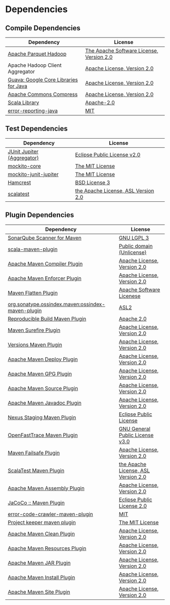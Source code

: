 <!-- @formatter:off -->
# Dependencies

## Compile Dependencies

| Dependency                                 | License                                       |
| ------------------------------------------ | --------------------------------------------- |
| [Apache Parquet Hadoop][0]                 | [The Apache Software License, Version 2.0][1] |
| Apache Hadoop Client Aggregator            | [Apache License, Version 2.0][2]              |
| [Guava: Google Core Libraries for Java][3] | [Apache License, Version 2.0][1]              |
| [Apache Commons Compress][5]               | [Apache License, Version 2.0][2]              |
| [Scala Library][7]                         | [Apache-2.0][8]                               |
| [error-reporting-java][9]                  | [MIT][10]                                     |

## Test Dependencies

| Dependency                       | License                                   |
| -------------------------------- | ----------------------------------------- |
| [JUnit Jupiter (Aggregator)][11] | [Eclipse Public License v2.0][12]         |
| [mockito-core][13]               | [The MIT License][14]                     |
| [mockito-junit-jupiter][13]      | [The MIT License][14]                     |
| [Hamcrest][17]                   | [BSD License 3][18]                       |
| [scalatest][19]                  | [the Apache License, ASL Version 2.0][20] |

## Plugin Dependencies

| Dependency                                              | License                                   |
| ------------------------------------------------------- | ----------------------------------------- |
| [SonarQube Scanner for Maven][21]                       | [GNU LGPL 3][22]                          |
| [scala-maven-plugin][23]                                | [Public domain (Unlicense)][24]           |
| [Apache Maven Compiler Plugin][25]                      | [Apache License, Version 2.0][2]          |
| [Apache Maven Enforcer Plugin][27]                      | [Apache License, Version 2.0][2]          |
| [Maven Flatten Plugin][29]                              | [Apache Software Licenese][1]             |
| [org.sonatype.ossindex.maven:ossindex-maven-plugin][31] | [ASL2][1]                                 |
| [Reproducible Build Maven Plugin][33]                   | [Apache 2.0][1]                           |
| [Maven Surefire Plugin][35]                             | [Apache License, Version 2.0][2]          |
| [Versions Maven Plugin][37]                             | [Apache License, Version 2.0][2]          |
| [Apache Maven Deploy Plugin][39]                        | [Apache License, Version 2.0][2]          |
| [Apache Maven GPG Plugin][41]                           | [Apache License, Version 2.0][2]          |
| [Apache Maven Source Plugin][43]                        | [Apache License, Version 2.0][2]          |
| [Apache Maven Javadoc Plugin][45]                       | [Apache License, Version 2.0][2]          |
| [Nexus Staging Maven Plugin][47]                        | [Eclipse Public License][48]              |
| [OpenFastTrace Maven Plugin][49]                        | [GNU General Public License v3.0][50]     |
| [Maven Failsafe Plugin][51]                             | [Apache License, Version 2.0][2]          |
| [ScalaTest Maven Plugin][53]                            | [the Apache License, ASL Version 2.0][20] |
| [Apache Maven Assembly Plugin][55]                      | [Apache License, Version 2.0][2]          |
| [JaCoCo :: Maven Plugin][57]                            | [Eclipse Public License 2.0][58]          |
| [error-code-crawler-maven-plugin][59]                   | [MIT][10]                                 |
| [Project keeper maven plugin][61]                       | [The MIT License][62]                     |
| [Apache Maven Clean Plugin][63]                         | [Apache License, Version 2.0][2]          |
| [Apache Maven Resources Plugin][65]                     | [Apache License, Version 2.0][2]          |
| [Apache Maven JAR Plugin][67]                           | [Apache License, Version 2.0][2]          |
| [Apache Maven Install Plugin][69]                       | [Apache License, Version 2.0][1]          |
| [Apache Maven Site Plugin][71]                          | [Apache License, Version 2.0][2]          |

[9]: https://github.com/exasol/error-reporting-java
[1]: http://www.apache.org/licenses/LICENSE-2.0.txt
[35]: https://maven.apache.org/surefire/maven-surefire-plugin/
[10]: https://opensource.org/licenses/MIT
[13]: https://github.com/mockito/mockito
[29]: https://www.mojohaus.org/flatten-maven-plugin/
[5]: https://commons.apache.org/proper/commons-compress/
[37]: http://www.mojohaus.org/versions-maven-plugin/
[61]: https://github.com/exasol/project-keeper/
[18]: http://opensource.org/licenses/BSD-3-Clause
[25]: https://maven.apache.org/plugins/maven-compiler-plugin/
[65]: https://maven.apache.org/plugins/maven-resources-plugin/
[49]: https://github.com/itsallcode/openfasttrace-maven-plugin
[63]: https://maven.apache.org/plugins/maven-clean-plugin/
[58]: https://www.eclipse.org/legal/epl-2.0/
[39]: https://maven.apache.org/plugins/maven-deploy-plugin/
[22]: http://www.gnu.org/licenses/lgpl.txt
[24]: http://unlicense.org/
[8]: https://www.apache.org/licenses/LICENSE-2.0
[53]: https://www.scalatest.org/user_guide/using_the_scalatest_maven_plugin
[57]: https://www.jacoco.org/jacoco/trunk/doc/maven.html
[14]: https://github.com/mockito/mockito/blob/main/LICENSE
[33]: http://zlika.github.io/reproducible-build-maven-plugin
[0]: https://parquet.apache.org
[21]: http://sonarsource.github.io/sonar-scanner-maven/
[11]: https://junit.org/junit5/
[43]: https://maven.apache.org/plugins/maven-source-plugin/
[17]: http://hamcrest.org/JavaHamcrest/
[67]: https://maven.apache.org/plugins/maven-jar-plugin/
[20]: http://www.apache.org/licenses/LICENSE-2.0
[3]: https://github.com/google/guava
[47]: http://www.sonatype.com/public-parent/nexus-maven-plugins/nexus-staging/nexus-staging-maven-plugin/
[19]: http://www.scalatest.org
[51]: https://maven.apache.org/surefire/maven-failsafe-plugin/
[7]: https://www.scala-lang.org/
[48]: http://www.eclipse.org/legal/epl-v10.html
[62]: https://github.com/exasol/project-keeper/blob/main/LICENSE
[71]: https://maven.apache.org/plugins/maven-site-plugin/
[50]: https://www.gnu.org/licenses/gpl-3.0.html
[2]: https://www.apache.org/licenses/LICENSE-2.0.txt
[27]: https://maven.apache.org/enforcer/maven-enforcer-plugin/
[12]: https://www.eclipse.org/legal/epl-v20.html
[69]: http://maven.apache.org/plugins/maven-install-plugin/
[31]: https://sonatype.github.io/ossindex-maven/maven-plugin/
[41]: https://maven.apache.org/plugins/maven-gpg-plugin/
[23]: http://github.com/davidB/scala-maven-plugin
[45]: https://maven.apache.org/plugins/maven-javadoc-plugin/
[59]: https://github.com/exasol/error-code-crawler-maven-plugin
[55]: https://maven.apache.org/plugins/maven-assembly-plugin/
